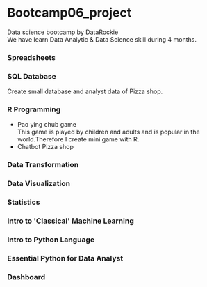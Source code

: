 # Bootcamp06_project
Data science bootcamp by DataRockie <br>
We have learn Data Analytic & Data Science skill during 4 months.


<h3> Spreadsheets </h3>
<h3> SQL Database </h3>
    Create small database and analyst data of Pizza shop.
<h3> R Programming </h3>
  <ul>
    <li>
      Pao ying chub game
    </li>
      This game is played by children and adults and is popular in the world.Therefore I create mini game with R. <br>
    <li>
      Chatbot Pizza shop
    </li>
  </ul>
  
<h3> Data Transformation </h3>
<h3> Data Visualization </h3>
<h3> Statistics </h3>
<h3> Intro to 'Classical' Machine Learning </h3>
<h3> Intro to Python Language </h3>
<h3> Essential Python for Data Analyst </h3>
<h3> Dashboard </h3>



